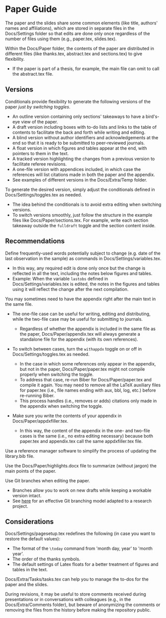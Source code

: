# Paper Guide

The paper and the slides share some common elements (like title, authors' names and affiliations), which are stored in separate files in the Docs/Settings folder so that edits are done only once regardless of the number of files using them (e.g., paper.tex, slides.tex).

Within the Docs/Paper folder, the contents of the paper are distributed in different files (like thanks.tex, abstract.tex and sections.tex) to give flexibility.
- If the paper is part of a thesis, for example, the main file can omit to call the abstract.tex file.


## Versions
Conditionals provide flexibility to generate the following versions of the paper *just by switching toggles*.
- An outline version containing only sections' takeaways to have a bird's-eye view of the paper.
- A draft version including boxes with to-do lists and links to the table of contents to facilitate the back and forth while writing and editing.
- A blind version without author identifiers and acknowledgements at the end so that it is ready to be submitted to peer-reviewed journals.
- A float version in which figures and tables appear at the end, with pointers to them in the text.
- A tracked version highlighting the changes from a previous version to facilitate referee revisions.
- A one-file version with appendices included, in which case the references will list citations made in both the paper and the appendix.
- See examples of different versions in the Docs/Extra/Temp folder.

To generate the desired version, simply adjust the conditionals defined in Docs/Settings/toggles.tex as needed.
- The idea behind the conditionals is to avoid extra editing when switching versions.
- To switch versions smoothly, just follow the structure in the example files like Docs/Paper/sections.tex. For example, write each section takeaway outside the `fulldraft` toggle and the section content inside.


## Recommendations
Define frequently-used words potentially subject to change (e.g. date of the last observation in the sample) as commands in Docs/Settings/variables.tex.
- In this way, any required edit is done only once but the change is reflected in all the text, including the notes below figures and tables.
- Example: When the variable `lastobs` defined in Docs/Settings/variables.tex is edited, the notes in the figures and tables using it will reflect the change after the next compilation.

You may sometimes need to have the appendix right after the main text in the same file.
- The one-file case can be useful for writing, editing and distributing, while the two-file case may be useful for submitting to journals.
	- Regardless of whether the appendix is included in the same file as the paper, Docs/Paper/appendix.tex will always generate a standalone file for the appendix (with its own references).

- To switch between cases, turn the `withappdx` toggle on or off in Docs/Settings/toggles.tex as needed.
	- In the case in which some references only appear in the appendix, but not in the paper, Docs/Paper/paper.tex might not compile properly when switching the toggle.
	- To address that case, re-run Biber for Docs/Paper/paper.tex and compile it again. You may need to remove all the LaTeX auxiliary files for paper.tex (i.e., file names ending with aux, bbl, log, etc.) before re-running Biber.
	- This process handles (i.e., removes or adds) citations only made in the appendix when switching the toggle.
- Make sure you write the contents of your appendix in Docs/Paper/appdxfiller.tex.
	- In this way, the content of the appendix in the one- and two-file cases is the same (i.e., no extra editing necessary) because both paper.tex and appendix.tex call the same appdxfiller.tex file.

Use a reference manager software to simplify the process of updating the library.bib file.

Use the Docs/Paper/highlights.docx file to summarize (without jargon) the main points of the paper.

Use Git branches when editing the paper.
- Branches allow you to work on new drafts while keeping a workable version intact.
- See [here](https://github.com/pavelsolis/Git-GitHub-Primer#driessens-branching-model) for an effective Git branching model adapted to a research project.


## Considerations
Docs/Settings/pagesetup.tex redefines the following (in case you want to restore the default values):
- The format of the `\today` command from 'month day, year' to 'month year'.
- The order of the thanks symbols.
- The default settings of Latex floats for a better treatment of figures and tables in the text.

Docs/Extra/Tasks/tasks.tex can help you to manage the to-dos for the paper and the slides.

During revisions, it may be useful to store comments received during presentations or in conversations with colleagues (e.g., in the Docs/Extra/Comments folder), but beware of anonymizing the comments or removing the files from the history before making the repository public.
